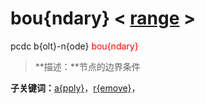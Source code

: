 # bou{ndary}  < [range](range/) >
pcdc b{olt}-n{ode} <span style='color: red;'>bou{ndary}</span>
> **描述：**节点的边界条件

**子关键词：**[a{pply}](b{olt}-n{ode}/bou{ndary}/a{pply}/)，[r{emove}](b{olt}-n{ode}/bou{ndary}/r{emove}/)，
